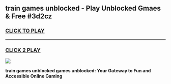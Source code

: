 
## train games unblocked - Play Unblocked Gmaes & Free #3d2cz
<h3>
<a href="https://news.freeplayer.one?title=train_games_unblocked&ref=24F">CLICK TO PLAY</a></h3>
<hr>

<h3>
<a href="https://news.freeplayer.one?title=train_games_unblocked&ref=24F">CLICK 2 PLAY</a>
  
</h3>

<a href="https://news.freeplayer.one?title=train_games_unblocked&ref=24F/"><img src="https://clearcache.store/games.png"></a>


**train games unblocked games unblocked: Your Gateway to Fun and Accessible Online Gaming**
